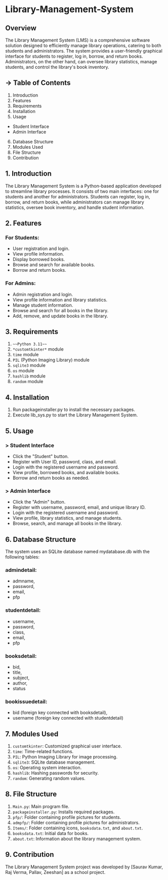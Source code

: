 # Library-Management-System 

## Overview
The Library Management System (LMS) is a comprehensive software solution designed to efficiently manage library 
operations, catering to both students and administrators. The system provides a user-friendly graphical interface for 
students to register, log in, borrow, and return books. Administrators, on the other hand, can oversee library 
statistics, manage students, and control the library's book inventory.

## ->  Table of Contents
1.  Introduction
2.  Features
3.  Requirements
4.  Installation
5.  Usage
  *  Student Interface
  *  Admin Interface
6.  Database Structure
7.  Modules Used
8.  File Structure
9.  Contribution

##  1.  Introduction
The Library Management System is a Python-based application developed to streamline library processes. It consists of 
two main interfaces: one for students and another for administrators. Students can register, log in, borrow, and 
return books, while administrators can manage library statistics, oversee book inventory, and handle student 
information.

##  2.  Features
### For Students:
*  User registration and login.
*  View profile information.
*  Display borrowed books.
*  Browse and search for available books.
*  Borrow and return books.

### For Admins:
*  Admin registration and login.
*  View profile information and library statistics.
*  Manage student information.
*  Browse and search for all books in the library.
*  Add, remove, and update books in the library.

##  3.  Requirements
1. `~~Python 3.11~~`
2. `*customtkinter*` module
3. `time` module
4. `PIL` (Python Imaging Library) module
5. `sqlite3` module
6. `os` module
7. `hashlib` module
8. `random` module

##  4.  Installation
1. Run packageinstaller.py to install the necessary packages.
2. Execute lib_sys.py to start the Library Management System.

##  5.  Usage
### > Student Interface
* Click the "Student" button.
* Register with User ID, password, class, and email.
* Login with the registered username and password.
* View profile, borrowed books, and available books.
* Borrow and return books as needed.

### > Admin Interface
* Click the "Admin" button.
* Register with username, password, email, and unique library ID.
* Login with the registered username and password.
* View profile, library statistics, and manage students.
* Browse, search, and manage all books in the library.

##  6.  Database Structure
The system uses an SQLite database named mydatabase.db with the following tables:

### admindetail:
- admname,
- password,
- email,
- pfp 

### studentdetail:
- username,
- password,
- class,
- email,
- pfp 

### booksdetail:
- bid,
- title,
- subject,
- author,
- status 

### bookissuedetail:
- bid (foreign key connected with booksdetail),
- username (foreign key connected with studentdetail)

##  7.  Modules Used
1. `customtkinter`: Customized graphical user interface.
2. `time`: Time-related functions.
3. `PIL`: Python Imaging Library for image processing.
4. `sqlite3`: SQLite database management.
5. `os`: Operating system interaction.
6. `hashlib`: Hashing passwords for security.
7. `random`: Generating random values.

##  8.  File Structure
1. `Main.py`: Main program file.
2. `packageinstaller.py`: Installs required packages.
3. `pfp/`: Folder containing profile pictures for students.
4. `admpfp/`: Folder containing profile pictures for administrators.
5. `Items/`: Folder containing icons, `booksdata.txt`, and `about.txt`.
6. `booksdata.txt`: Initial data for books.
7. `about.txt`: Information about the library management system.

##  9.  Contribution
The Library Management System project was developed by 
[Saurav Kumar,
Raj Verma,
Pallav,
Zeeshan]
as a school project.

